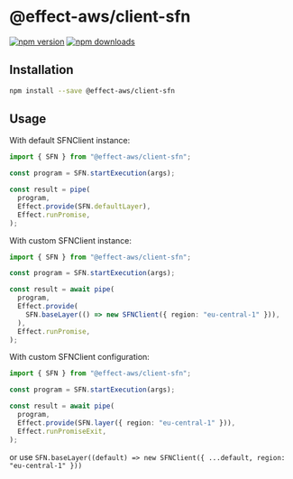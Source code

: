 # @effect-aws/client-sfn

[![npm version](https://img.shields.io/npm/v/%40effect-aws%2Fclient-sfn?color=brightgreen&label=npm%20package)](https://www.npmjs.com/package/@effect-aws/client-sfn)
[![npm downloads](https://img.shields.io/npm/dm/%40effect-aws%2Fclient-sfn)](https://www.npmjs.com/package/@effect-aws/client-sfn)

## Installation

```bash
npm install --save @effect-aws/client-sfn
```

## Usage

With default SFNClient instance:

```typescript
import { SFN } from "@effect-aws/client-sfn";

const program = SFN.startExecution(args);

const result = pipe(
  program,
  Effect.provide(SFN.defaultLayer),
  Effect.runPromise,
);
```

With custom SFNClient instance:

```typescript
import { SFN } from "@effect-aws/client-sfn";

const program = SFN.startExecution(args);

const result = await pipe(
  program,
  Effect.provide(
    SFN.baseLayer(() => new SFNClient({ region: "eu-central-1" })),
  ),
  Effect.runPromise,
);
```

With custom SFNClient configuration:

```typescript
import { SFN } from "@effect-aws/client-sfn";

const program = SFN.startExecution(args);

const result = await pipe(
  program,
  Effect.provide(SFN.layer({ region: "eu-central-1" })),
  Effect.runPromiseExit,
);
```

or use `SFN.baseLayer((default) => new SFNClient({ ...default, region: "eu-central-1" }))`
